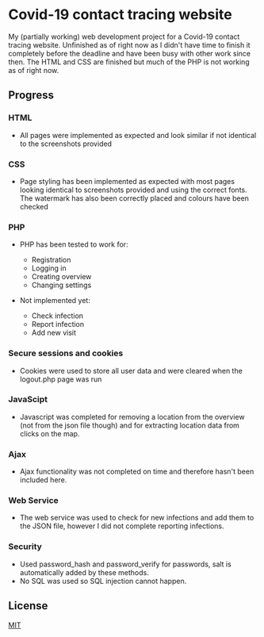 # Covid-19 contact tracing website

My (partially working) web development project for a Covid-19 contact tracing website. Unfinished as of right now as I didn't have time to finish it completely before the deadline and have been busy with other work since then. The HTML and CSS are finished but much of the PHP is not working as of right now. 


## Progress

### HTML
- All pages were implemented as expected and look similar if not identical to the screenshots provided

### CSS
- Page styling has been implemented as expected with most pages looking identical to screenshots provided and using the correct fonts. The watermark has also been correctly placed and colours have been checked

### PHP
- PHP has been tested to work for:
  - Registration
  - Logging in
  - Creating overview
  - Changing settings

- Not implemented yet:
  - Check infection
  - Report infection
  - Add new visit

### Secure sessions and cookies 
 - Cookies were used to store all user data and were cleared when the logout.php page was run

### JavaScipt
- Javascript was completed for removing a location from the overview (not from the json file though) and for extracting location data from clicks on the map.
### Ajax
- Ajax functionality was not completed on time and therefore hasn't been included here.

### Web Service
- The web service was used to check for new infections and add them to the JSON file, however I did not complete reporting infections.

### Security
- Used password_hash and password_verify for passwords, salt is automatically added by these methods.
- No SQL was used so SQL injection cannot happen.

## License
[MIT](https://choosealicense.com/licenses/mit/)
